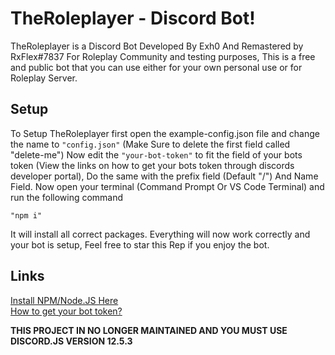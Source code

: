# TheRoleplayer - Discord Bot!
TheRoleplayer is a Discord Bot Developed By Exh0 And Remastered by RxFlex#7837 For Roleplay Community and testing purposes, This is a free and public bot that you can use either for your own personal use or for Roleplay Server.

## Setup
To Setup TheRoleplayer first open the example-config.json file and change the name to ``"config.json"`` (Make Sure to delete the first field called "delete-me") Now edit the ``"your-bot-token"`` to fit the field of your bots token (View the links on how to get your bots token through discords developer portal), Do the same with the prefix field (Default "/") And Name Field. Now open your terminal (Command Prompt Or VS Code Terminal) and run the following command 

```
"npm i"
```

It will install all correct packages. Everything will now work correctly and your bot is setup, Feel free to star this Rep if you enjoy the bot.

## Links
[Install NPM/Node.JS Here](https://nodejs.org/en/)<br>
[How to get your bot token?](https://www.writebots.com/discord-bot-token/)

**THIS PROJECT IN NO LONGER MAINTAINED AND YOU MUST USE DISCORD.JS VERSION 12.5.3**
